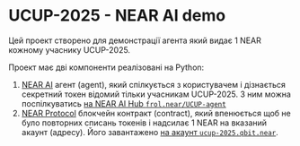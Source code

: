 # UCUP-2025 - NEAR AI demo

Цей проект створено для демонстрації агента який видає 1 NEAR кожному учаснику UCUP-2025.

Проект має дві компоненти реалізовані на Python:

1. [NEAR AI](https://near.ai) агент (agent), який спілкується з користувачем і дізнається секретний токен відомий тільки учасникам UCUP-2025. З ним можна поспілкуватись [на NEAR AI Hub `frol.near/UCUP-agent`](https://app.near.ai/agents/frol.near/UCUP-agent)
2. [NEAR Protocol](https://dev.near.org) блокчейн контракт (contract), який впенюється щоб не було повторних списань токенів і надсилає 1 NEAR на вказаний акаунт (адресу). Його завантажено [на акаунт `ucup-2025.qbit.near`](https://nearblocks.io/address/ucup-2025.qbit.near).
